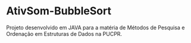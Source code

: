 # AtivSom-BubbleSort
Projeto desenvolvido em JAVA para a matéria de Métodos de Pesquisa e Ordenação em Estruturas de Dados na PUCPR.
